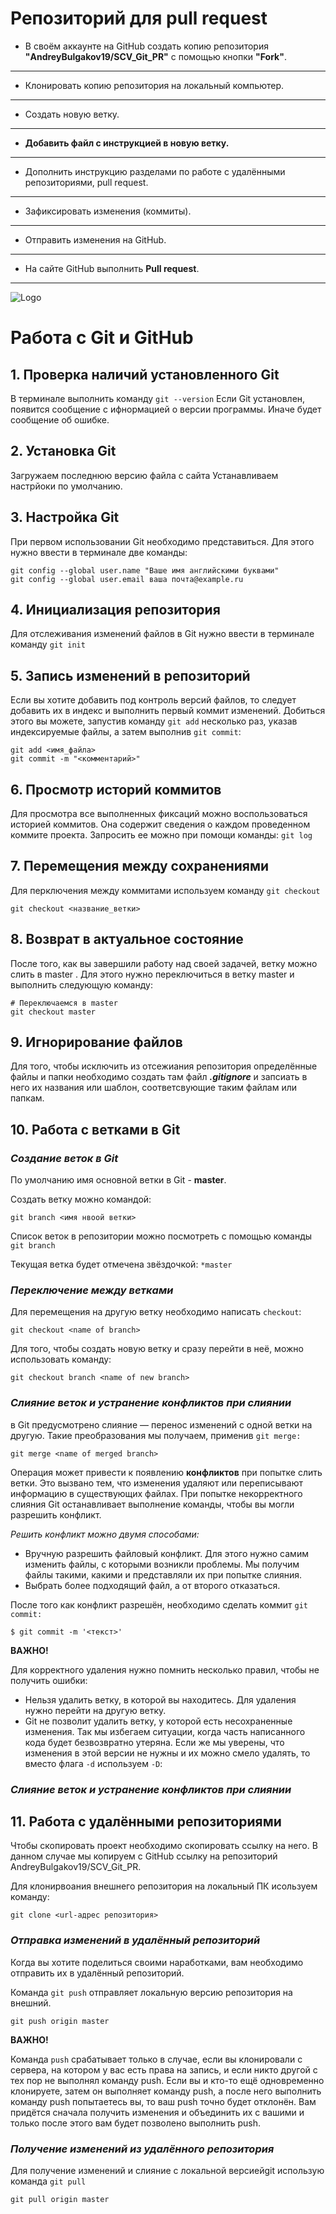 # Репозиторий для **pull request**
* В своём аккаунте на GitHub создать копию репозитория **"AndreyBulgakov19/SCV_Git_PR"** с помощью кнопки **"Fork"**.
---
* Клонировать копию репозитория на локальный компьютер.
---
* Создать новую ветку.
---
* **Добавить файл с инструкцией в новую ветку.**
---
* Дополнить инструкцию разделами по работе с удалёнными репозиториями, pull request.
---
* Зафиксировать изменения (коммиты).
---
* Отправить изменения на GitHub.
---
* На сайте GitHub выполнить **Pull request**.
---

![Logo](git_logo.png)

# Работа с Git и GitHub

## 1. Проверка наличий установленного Git
В терминале выполнить команду `git --version`
Если Git установлен, появится сообщение с ифнормацией о версии программы. Иначе будет сообщение об ошибке.
## 2. Установка Git
Загружаем последнюю версию файла с сайта 
Устанавливаем настрйоки по умолчанию.

## 3. Настройка Git
При первом использовании Git необходимо представиться. Для этого нужно ввести в терминале две команды:
```
git config --global user.name "Ваше имя английскими буквами"
git config --global user.email ваша почта@example.ru
```

## 4. Инициализация репозитория
Для отслеживания изменений файлов в Git нужно ввести в терминале команду `git init`

## 5. Запись изменений в репозиторий
Если вы хотите добавить под контроль версий файлов, то следует добавить их в индекс и выполнить первый коммит изменений. Добиться этого вы можете, запустив команду `git add` несколько раз, указав индексируемые файлы, а затем выполнив `git commit`:
```
git add <имя_файла> 
git commit -m "<комментарий>"
```
## 6. Просмотр историй коммитов
Для просмотра все выполненных фиксаций можно воспользоваться историей коммитов. Она содержит сведения о каждом проведенном коммите проекта. Запросить ее можно при помощи команды:
`git log`

## 7. Перемещения между сохранениями
Для перключения между коммитами используем  команду `git checkout`
```
git checkout <название_ветки>
```

## 8. Возврат в актуальное состояние
После того, как вы завершили работу над своей задачей, ветку можно слить в master . Для этого нужно переключиться в ветку master и выполнить следующую команду:

```
# Переключаемся в master
git checkout master
```
## 9. Игнорирование файлов
Для того, чтобы исключить из отсежиания репозитория определённые файлы и папки необходимо создать там файл ***.gitignore***  и запсиать в него их названия или шаблон, соответсвующие таким файлам или папкам.

## 10. Работа с ветками в Git


### ***Создание веток в Git***
По умолчанию имя основной ветки в Git  - **master**.

Создать ветку можно командой:
```
git branch <имя нвоой ветки>
```
Список веток в репозитории можно посмотреть с помощью команды `git branch`

Текущая ветка будет отмечена звёздочкой: `*master`


### ***Переключение между ветками***
Для перемещения на другую ветку необходимо написать `checkout`:

```
git checkout <name of branch>
```
Для того, чтобы создать новую ветку и сразу перейти в неё, можно использовать команду:
```
git checkout branch <name of new branch> 
```
### ***Слияние веток и устранение конфликтов при слиянии***
в Git предусмотрено слияние — перенос изменений с одной ветки на другую. Такие преобразования мы получаем, применив `git merge:`
```
git merge <name of merged branch>
```
Операция может привести к появлению **конфликтов** при попытке слить ветки. Это вызвано тем, что изменения удаляют или переписывают информацию в существующих файлах. При попытке некорректного слияния Git останавливает выполнение команды, чтобы вы могли разрешить конфликт.

*Решить конфликт можно двумя способами:*

+ Вручную разрешить файловый конфликт. Для этого нужно самим изменить файлы, с которыми возникли проблемы. Мы получим файлы такими, какими и представляли их при попытке слияния.
+ Выбрать более подходящий файл, а от второго отказаться.

После того как конфликт разрешён, необходимо сделать коммит `git commit:`
```
$ git commit -m '<текст>'
```

**ВАЖНО!**

Для корректного удаления нужно помнить несколько правил, чтобы не получить ошибки:

+ Нельзя удалить ветку, в которой вы находитесь. Для удаления нужно перейти на другую ветку.
+ Git не позволит удалить ветку, у которой есть несохраненные изменения. Так мы избегаем ситуации, когда часть написанного кода будет безвозвратно утеряна. Если же мы уверены, что изменения в этой версии не нужны и их можно смело удалять, то вместо флага `-d` используем `-D`:

### ***Слияние веток и устранение конфликтов при слиянии***

## 11. Работа с удалёнными репозиториями

Чтобы скопировать проект необходимо скопировать ссылку на него. 
В данном случае мы копируем с GitHub ссылку на репозиторий AndreyBulgakov19/SCV_Git_PR.


Для клонирвоания внешнего репозитория на локальный ПК исользуем команду:
```
git clone <url-адрес репозитория>
```


### ***Отправка изменений в удалённый репозиторий***

Когда вы хотите поделиться своими наработками, вам необходимо отправить их в удалённый репозиторий. 

Команда `git push` отправляет локальную версию репозитория на внешний.

```
git push origin master
```
**ВАЖНО!**

Команда `push` срабатывает только в случае, если вы клонировали с сервера, на котором у вас есть права на запись, и если никто другой с тех пор не выполнял команду push. Если вы и кто-то ещё одновременно клонируете, затем он выполняет команду push, а после него выполнить команду push попытаетесь вы, то ваш push точно будет отклонён. Вам придётся сначала получить изменения и объединить их с вашими и только после этого вам будет позволено выполнить push.

### ***Получение изменений из удалённого репозитория***


Для получение изменений и слияние с локальной версиейgit использую команда `git pull` 

```
git pull origin master
```
